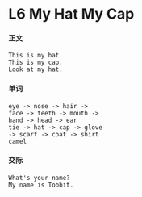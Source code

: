 # L6 My Hat My Cap

#### 正文

    This is my hat.
    This is my cap.
    Look at my hat.

#### 单词

    eye -> nose -> hair -> 
    face -> teeth -> mouth ->
    hand -> head -> ear
    tie -> hat -> cap -> glove
    -> scarf -> coat -> shirt
    camel

#### 交际

    What's your name?
    My name is Tobbit.

